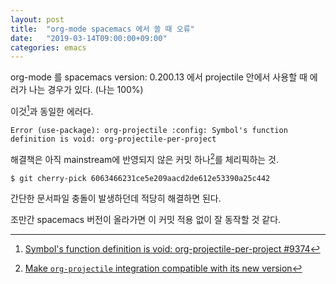 ```yaml
---
layout: post
title:  "org-mode spacemacs 에서 쓸 때 오류"
date:   "2019-03-14T09:00:00+09:00"
categories: emacs
---
```


org-mode 를 spacemacs version: 0.200.13 에서 projectile 안에서 사용할 때 에러가 나는 경우가 있다. (나는 100%)

이것[^1]과 동일한 에러다.

```
Error (use-package): org-projectile :config: Symbol's function definition is void: org-projectile-per-project
```

해결책은 아직 mainstream에 반영되지 않은 커밋 하나[^2]를 체리픽하는 것. 

```shell
$ git cherry-pick 6063466231ce5e209aacd2de612e53390a25c442
```

간단한 문서파일 충돌이 발생하던데 적당히 해결하면 된다.

조만간 spacemacs 버전이 올라가면 이 커밋 적용 없이 잘 동작할 것 같다.

[^1]: [Symbol's function definition is void: org-projectile-per-project #9374](https://github.com/syl20bnr/spacemacs/issues/9374)
[^2]: [Make `org-projectile` integration compatible with its new version](https://github.com/syl20bnr/spacemacs/commit/6063466231ce5e209aacd2de612e53390a25c442)
